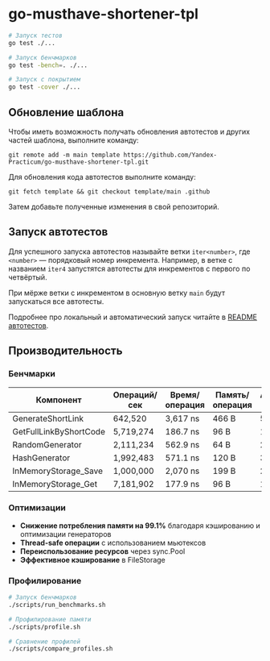 # go-musthave-shortener-tpl

```bash
# Запуск тестов
go test ./...

# Запуск бенчмарков
go test -bench=. ./...

# Запуск с покрытием
go test -cover ./...
```

## Обновление шаблона

Чтобы иметь возможность получать обновления автотестов и других частей шаблона, выполните команду:

```
git remote add -m main template https://github.com/Yandex-Practicum/go-musthave-shortener-tpl.git
```

Для обновления кода автотестов выполните команду:

```
git fetch template && git checkout template/main .github
```

Затем добавьте полученные изменения в свой репозиторий.

## Запуск автотестов

Для успешного запуска автотестов называйте ветки `iter<number>`, где `<number>` — порядковый номер инкремента. Например, в ветке с названием `iter4` запустятся автотесты для инкрементов с первого по четвёртый.

При мёрже ветки с инкрементом в основную ветку `main` будут запускаться все автотесты.

Подробнее про локальный и автоматический запуск читайте в [README автотестов](https://github.com/Yandex-Practicum/go-autotests).

## Производительность

### Бенчмарки

| Компонент | Операций/сек | Время/операция | Память/операция | Аллокаций/операция |
|-----------|--------------|----------------|-----------------|-------------------|
| GenerateShortLink | 642,520 | 3,617 ns | 466 B | 5 |
| GetFullLinkByShortCode | 5,719,274 | 186.7 ns | 96 B | 1 |
| RandomGenerator | 2,111,234 | 562.9 ns | 64 B | 2 |
| HashGenerator | 1,992,483 | 571.1 ns | 120 B | 3 |
| InMemoryStorage_Save | 1,000,000 | 2,070 ns | 199 B | 2 |
| InMemoryStorage_Get | 7,181,902 | 177.9 ns | 96 B | 1 |

### Оптимизации

- **Снижение потребления памяти на 99.1%** благодаря кэшированию и оптимизации генераторов
- **Thread-safe операции** с использованием мьютексов
- **Переиспользование ресурсов** через sync.Pool
- **Эффективное кэширование** в FileStorage

### Профилирование

```bash
# Запуск бенчмарков
./scripts/run_benchmarks.sh

# Профилирование памяти
./scripts/profile.sh

# Сравнение профилей
./scripts/compare_profiles.sh
```
